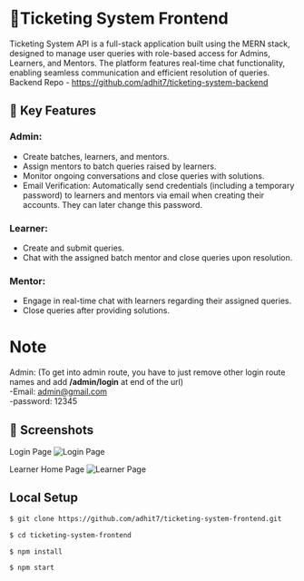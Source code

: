 # 🚀Ticketing System Frontend

Ticketing System API is a full-stack application built using the MERN stack, designed to manage user queries with role-based access for Admins, Learners, and Mentors. The platform features real-time chat functionality, enabling seamless communication and efficient resolution of queries.<br>
Backend Repo - https://github.com/adhit7/ticketing-system-backend

## 🌟 Key Features

### Admin:
- Create batches, learners, and mentors.
- Assign mentors to batch queries raised by learners.
- Monitor ongoing conversations and close queries with solutions.
- Email Verification: Automatically send credentials (including a temporary password) to learners and mentors via email when creating their accounts. They can later change this password.

### Learner:
- Create and submit queries.
- Chat with the assigned batch mentor and close queries upon resolution.

### Mentor:
- Engage in real-time chat with learners regarding their assigned queries.
- Close queries after providing solutions.


# Note
Admin: (To get into admin route, you have to just remove other login route names and add <b>/admin/login</b> at end of the url)<br >
-Email: admin@gmail.com <br >
-password: 12345 <br >

## 📸 Screenshots

Login Page
![Login Page](https://github.com/user-attachments/assets/672400c5-9b8e-439f-8b02-81690abbbc37)

Learner Home Page
![Learner Page](https://github.com/user-attachments/assets/9ab36d22-61d7-4d1c-b414-8cfcc3838f91)

## Local Setup

```sh
$ git clone https://github.com/adhit7/ticketing-system-frontend.git
```

```sh
$ cd ticketing-system-frontend
```

```sh
$ npm install
```

```sh
$ npm start
```
